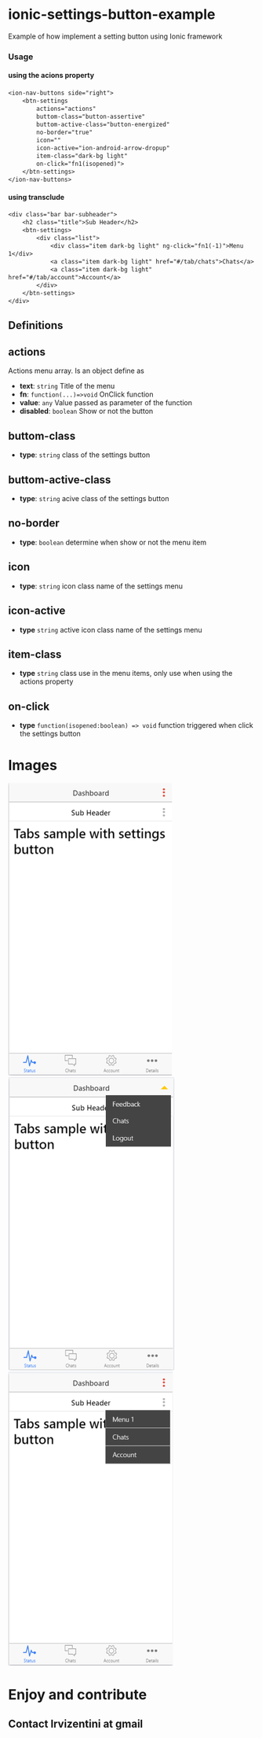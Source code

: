 # ionic-settings-button-example
Example of how implement a setting button using Ionic framework

### Usage

#### using the acions property

```
<ion-nav-buttons side="right">
    <btn-settings 
        actions="actions" 
        buttom-class="button-assertive" 
        buttom-active-class="button-energized" 
        no-border="true" 
        icon=""
        icon-active="ion-android-arrow-dropup" 
        item-class="dark-bg light" 
        on-click="fn1(isopened)">
    </btn-settings>
</ion-nav-buttons>
```

#### using transclude

```
<div class="bar bar-subheader">
    <h2 class="title">Sub Header</h2>
    <btn-settings>
        <div class="list">
            <div class="item dark-bg light" ng-click="fn1(-1)">Menu 1</div>
            <a class="item dark-bg light" href="#/tab/chats">Chats</a>
            <a class="item dark-bg light" href="#/tab/account">Account</a>
        </div>
    </btn-settings>
</div>
```

## Definitions

## actions
Actions menu array. Is an object define as
 * **text**: `string` Title of the menu
 * **fn**: `function(...)=>void` OnClick function
 * **value**: `any` Value passed as parameter of the function
 * **disabled**: `boolean` Show or not the button
## buttom-class
 * **type**: `string` class of the settings button
 
## buttom-active-class
 * **type**: `string` acive class of the settings button
## no-border
* **type**: `boolean` determine when show or not the menu item

## icon
 * **type**: `string` icon class name of the settings menu

## icon-active
 * **type** `string`  active icon class name of the settings menu

## item-class
 * **type** `string` class use in the menu items, only use when using the actions property

## on-click
 * **type** `function(isopened:boolean) => void`  function triggered when click the settings button

# Images

![alt tag](https://raw.githubusercontent.com/lrvizentini/ionic-settings-button-example/master/screens/image1.png)
![alt tag](https://raw.githubusercontent.com/lrvizentini/ionic-settings-button-example/master/screens/image2.png)
![alt tag](https://raw.githubusercontent.com/lrvizentini/ionic-settings-button-example/master/screens/image3.png)

# Enjoy and contribute
## Contact lrvizentini at gmail
